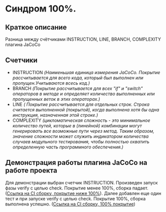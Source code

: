 #  Синдром 100%.
## Краткое описание
Разница между счётчиками INSTRUCTION, LINE, BRANCH, COMPLEXITY плагина JaCoCo
## Счетчики
* INSTRUCTION
*(Наименьшая единица измерения JaCoCo. Покрытие рассчитывается для всего кода, который был выполнен или пропущен.Учитываются всесь код.)*
* BRANCH *(Покрытие рассчитывается для всех "if" и "switch" операторов в методе и определяет количество выполненных или пропущенных веток в этих операторах.)*
* LINE *( Покрытие рассчитывается для отдельных строк. Строка считается выполненной (покрытой), когда выполнена хотя бы одна инструкция, назначенная этой строке.)*
* COMPLEXITY *(цикломатическая сложность - это минимальное количество путей, которые в (линейной) комбинации могут генерировать все возможные пути через метод. Таким образом, значение сложности может служить индикатором количества случаев модульного тестирования, чтобы полностью охватить определенную часть программного обеспечения.)*

## Демонстрация работы плагина JaCoCo на работе проекта
Для демонстрации выбран счетчик INSTRUCTION. Произведен запуск фазы verify с целью check. Покрытие менее 100%, сборка падает.  ([Ссылка на CI сборку, покрытие ниже 100%](https://github.com/leonnika/qajava-hw-7-1/actions/runs/73481172)). Далее добавлен еще один тест и при запуске verify с целью check. Покрытие 100%, сборка выполнена успешно. ([Ссылка на CI сборку, 100% покрытие](https://github.com/leonnika/qajava-hw-7-1/actions/runs/73486828))

